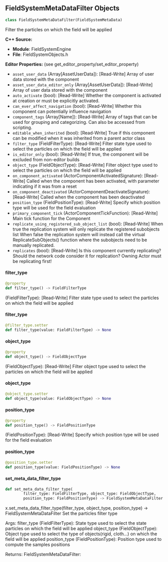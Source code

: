 ## FieldSystemMetaDataFilter Objects

```python
class FieldSystemMetaDataFilter(FieldSystemMetaData)
```

Filter the particles on which the field will be applied

**C++ Source:**

- **Module**: FieldSystemEngine
- **File**: FieldSystemObjects.h

**Editor Properties:** (see get_editor_property/set_editor_property)

- ``asset_user_data`` (Array[AssetUserData]):  [Read-Write] Array of user data stored with the component
- ``asset_user_data_editor_only`` (Array[AssetUserData]):  [Read-Write] Array of user data stored with the component
- ``auto_activate`` (bool):  [Read-Write] Whether the component is activated at creation or must be explicitly activated.
- ``can_ever_affect_navigation`` (bool):  [Read-Write] Whether this component can potentially influence navigation
- ``component_tags`` (Array[Name]):  [Read-Write] Array of tags that can be used for grouping and categorizing. Can also be accessed from scripting.
- ``editable_when_inherited`` (bool):  [Read-Write] True if this component can be modified when it was inherited from a parent actor class
- ``filter_type`` (FieldFilterType):  [Read-Write] Filter state type used to select the particles on which the field will be applied
- ``is_editor_only`` (bool):  [Read-Write] If true, the component will be excluded from non-editor builds
- ``object_type`` (FieldObjectType):  [Read-Write] Filter object type used to select the particles on which the field will be applied
- ``on_component_activated`` (ActorComponentActivatedSignature):  [Read-Write] Called when the component has been activated, with parameter indicating if it was from a reset
- ``on_component_deactivated`` (ActorComponentDeactivateSignature):  [Read-Write] Called when the component has been deactivated
- ``position_type`` (FieldPositionType):  [Read-Write] Specify which position type will be used for the field evaluation
- ``primary_component_tick`` (ActorComponentTickFunction):  [Read-Write] Main tick function for the Component
- ``replicate_using_registered_sub_object_list`` (bool):  [Read-Write] When true the replication system will only replicate the registered subobjects list
  When false the replication system will instead call the virtual ReplicateSubObjects() function where the subobjects need to be manually replicated.
- ``replicates`` (bool):  [Read-Write] Is this component currently replicating? Should the network code consider it for replication? Owning Actor must be replicating first!

<a id="unreal.FieldSystemMetaDataFilter.filter_type"></a>

#### filter_type

```python
@property
def filter_type() -> FieldFilterType
```

(FieldFilterType):  [Read-Write] Filter state type used to select the particles on which the field will be applied

<a id="unreal.FieldSystemMetaDataFilter.filter_type"></a>

#### filter_type

```python
@filter_type.setter
def filter_type(value: FieldFilterType) -> None
```

<a id="unreal.FieldSystemMetaDataFilter.object_type"></a>

#### object_type

```python
@property
def object_type() -> FieldObjectType
```

(FieldObjectType):  [Read-Write] Filter object type used to select the particles on which the field will be applied

<a id="unreal.FieldSystemMetaDataFilter.object_type"></a>

#### object_type

```python
@object_type.setter
def object_type(value: FieldObjectType) -> None
```

<a id="unreal.FieldSystemMetaDataFilter.position_type"></a>

#### position_type

```python
@property
def position_type() -> FieldPositionType
```

(FieldPositionType):  [Read-Write] Specify which position type will be used for the field evaluation

<a id="unreal.FieldSystemMetaDataFilter.position_type"></a>

#### position_type

```python
@position_type.setter
def position_type(value: FieldPositionType) -> None
```

<a id="unreal.FieldSystemMetaDataFilter.set_meta_data_filter_type"></a>

#### set_meta_data_filter_type

```python
def set_meta_data_filter_type(
        filter_type: FieldFilterType, object_type: FieldObjectType,
        position_type: FieldPositionType) -> FieldSystemMetaDataFilter
```

x.set_meta_data_filter_type(filter_type, object_type, position_type) -> FieldSystemMetaDataFilter
Set the particles filter type

Args:
    filter_type (FieldFilterType): State type used to select the state particles on which the field will be applied
    object_type (FieldObjectType): Object type used to select the type of objects(rigid, cloth...) on which the field will be applied
    position_type (FieldPositionType): Position type used to compute the samples positions

Returns:
    FieldSystemMetaDataFilter:

<a id="unreal.FieldNodeBase"></a>